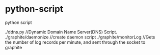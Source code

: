 python-script
=============

python script

./ddns.py    //Dynamic Domain Name Server(DNS) Script.
./graphite/daemonize //create daemon script
./graphite/monitorLog //Gets the number of log records per minute, and sent through the socket to graphite

